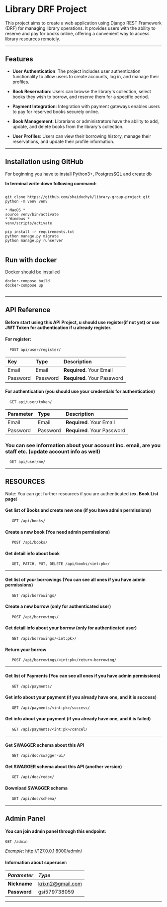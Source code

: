 # Library DRF Project

This project aims to create a web application using Django REST Framework (DRF) for managing library operations. It provides users with the ability to reserve and pay for books online, offering a convenient way to access library resources remotely.

---

## Features

- **User Authentication**: 
  The project includes user authentication functionality to allow users to create accounts, log in, and manage their profiles.

- **Book Reservation**: 
  Users can browse the library's collection, select books they wish to borrow, and reserve them for a specific period.

- **Payment Integration**: 
  Integration with payment gateways enables users to pay for reserved books securely online.

- **Book Management**: 
  Librarians or administrators have the ability to add, update, and delete books from the library's collection.

- **User Profiles**: 
  Users can view their borrowing history, manage their reservations, and update their profile information.

-------------------------------------------------------------------------------------

## Installation using GitHub
 
For beginning you have to install Python3+, PostgresSQL and create db
 
**In terminal write down following command:**

```shell

git clone https://github.com/shaiduchyk/library-group-project.git
python -m venv venv

* MacOS *
source venv/bin/activate
* Windows *
venv/scripts/activate

pip install -r requirements.txt
python manage.py migrate
python manage.py runserver
 
```
## Run with docker
 
Docker should be installed
```shell
docker-compose build
docker-compose up
 
```

-------------------------------------------------------------------------------------

## API Reference

#### Before start using this API Project, u should use register(if not yet) or use JWT Token for authentication if u already register.

#### For register:

```http
  POST api/user/register/
```

| Key | Type     | Description                |
| :-------- | :------- | :------------------------- |
| Email | Email | **Required**. Your Email |
| Password | Password | **Required**. Your Password |

#### For authentication (you should use your credentials for authentication)

```http
  GET api/user/token/
```

| Parameter | Type     | Description                       |
| :-------- | :------- | :-------------------------------- |
| Email    | Email | **Required**. Your Email |
| Password    | Password | **Required**. Your Password |

### You can see information about your account inc. email, are you staff etc. (update account info as well)


```http
  GET api/user/me/
```

------------------------------------------------------------------------------------

## RESOURCES

Note: You can get further resources if you are authenticated (**ex. Book List page**)
 
#### Get list of Books and create new one (if you have admin permissions)

```http
   GET /api/books/
```

#### Create a new book (You need admin permissions) 

```http
   POST /api/books/ 
```

#### Get detail info about book

```http
   GET, PATCH, PUT, DELETE /api/books/<int:pk>/
```
---------------------------------------------------------------------------------------
#### Get list of your borrowings (You can see all ones if you have admin permissions)

```http
   GET /api/borrowings/
```

#### Create a new borrow (only for authenticated user)

```http
   POST /api/borrowings/
```

#### Get detail info about your borrow (only for authenticated user)

```http
   GET /api/borrowings/<int:pk>/
```

#### Return your borrow 

```http
   POST /api/borrowings/<int:pk>/return-borrowing/
```
---------------------------------------------------------------------------------------

#### Get list of Payments (You can see all ones if you have admin permissions)

```http
   GET /api/payments/
```
#### Get info about your payment (if you already have one, and it is success)

```http
   GET /api/payments/<int:pk>/success/
```

#### Get info about your payment (if you already have one, and it is failed)

```http
   GET /api/payments/<int:pk>/cancel/
```
---------------------------------------------------------------------------------------

#### Get SWAGGER schema about this API

```http
   GET /api/doc/swagger-ui/
```

#### Get SWAGGER schema about this API (another version)

```http
   GET /api/doc/redoc/
```

#### Download SWAGGER schema

```http
   GET /api/doc/schema/
```

----------------------------------------------------------------------------------
## Admin Panel

#### You can join admin panel through this endpoint:

```http
GET /admin
```
*Example*: http://127.0.0.1:8000/admin/

#### Information about superuser:


| *Parameter* | *Type*           | 
| :-------- |:-----------------|
| **Nickname**   | krixn2@gmail.com |
| **Password**    | gsi579738059     |
----------------------------------------------------------------------------------
